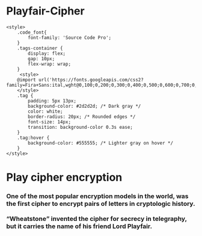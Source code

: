 # Playfair-Cipher
<!DOCTYPE html>
<html lang="en">
<head>
    <meta charset="UTF-8">
    <meta name="viewport" content="width=device-width, initial-scale=1.0">
    <title>RTP Buttons</title>
   
        
    <style>
        .code_font{   
            font-family: 'Source Code Pro';  
        }
        .tags-container {
            display: flex;
            gap: 10px;
            flex-wrap: wrap;
        }
         <style>
        @import url('https://fonts.googleapis.com/css2?family=Fira+Sans:ital,wght@0,100;0,200;0,300;0,400;0,500;0,600;0,700;0,800;0,900;1,100;1,200;1,300;1,400;1,500;1,600;1,700;1,800;1,900&family=Roboto:ital,wght@0,100;0,300;0,400;0,500;0,700;0,900;1,100;1,300;1,400;1,500;1,700;1,900&family=Source+Code+Pro:ital,wght@0,200..900;1,200..900&display=swap');
        </style>
        .tag {
            padding: 5px 13px;
            background-color: #2d2d2d; /* Dark gray */
            color: white;
            border-radius: 20px; /* Rounded edges */
            font-size: 14px;
            transition: background-color 0.3s ease;
        }
        .tag:hover {
            background-color: #555555; /* Lighter gray on hover */
        }
    </style>
</head>
<body>
        <h1>Play cipher encryption</h1>
        <h3>One of the most popular encryption models in the world, was the first cipher to encrypt pairs of letters in cryptologic history. <br> 
            <br> <q>Wheatstone</q> invented the cipher for secrecy in telegraphy, but it carries the name of his friend Lord Playfair. </h3>
    </div>
</body>
</html>


